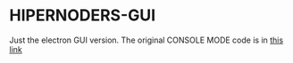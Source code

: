 # HIPERNODERS-GUI
 Just the electron GUI version. The original CONSOLE MODE code is in [this link](https://github.com/discoduro23/HiperNodersJS)
